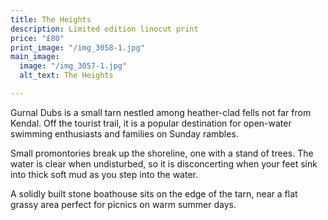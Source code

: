 ```yaml
---
title: The Heights
description: Limited edition linocut print
price: "£80"
print_image: "/img_3058-1.jpg"
main_image:
  image: "/img_3057-1.jpg"
  alt_text: The Heights

---
```

Gurnal Dubs is a small tarn nestled among heather-clad fells not far from Kendal. Off the tourist trail, it is a popular destination for open-water swimming enthusiasts and families on Sunday rambles. 

Small promontories break up the shoreline, one with a stand of trees. The water is clear when undisturbed, so it is disconcerting when your feet sink into thick soft mud as you step into the water. 

A solidly built stone boathouse sits on the edge of the tarn, near a flat grassy area perfect for picnics on warm summer days.